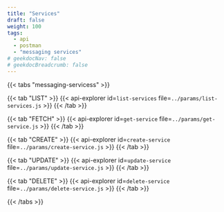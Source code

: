 ```yaml
---
title: "Services"
draft: false
weight: 100
tags:
  - api
  - postman
  - "messaging services"
# geekdocNav: false
# geekdocBreadcrumb: false
---
```


{{< tabs "messaging-servicess" >}}

{{< tab "LIST" >}}
{{< api-explorer id=`list-services` file=`../params/list-services.js` >}}
{{< /tab >}}

{{< tab "FETCH" >}}
{{< api-explorer id=`get-service` file=`../params/get-service.js` >}}
{{< /tab >}}

{{< tab "CREATE" >}}
{{< api-explorer id=`create-service` file=`../params/create-service.js` >}}
{{< /tab >}}

{{< tab "UPDATE" >}}
{{< api-explorer id=`update-service` file=`../params/update-service.js` >}}
{{< /tab >}}

{{< tab "DELETE" >}}
{{< api-explorer id=`delete-service` file=`../params/delete-service.js` >}}
{{< /tab >}}

{{< /tabs >}}